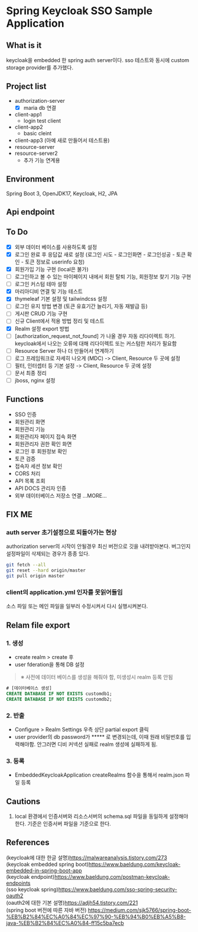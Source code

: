 # Spring Keycloak SSO Sample Application

## What is it

keycloak을 embedded 한 spring auth server이다. sso 테스트와 동시에 custom storage provider를 추가했다.

## Project list

- authorization-server
  - [X] maria db 연결
- client-app1
  - login test client
- client-app2
  - basic cleint
- client-app3 (아예 새로 만들어서 테스트용)
- resource-server
- resource-server2
  - 추가 기능 연계용

## Environment

Spring Boot 3, OpenJDK17, Keycloak, H2, JPA

## Api endpoint

## To Do

- [X] 외부 데이터 베이스를 사용하도록 설정
- [X] 로그인 완료 후 응답값 새로 설정 (로그인 시도 - 로그인화면 - 로그인성공 - 토큰 확인 - 토큰 정보로 userinfo 요청)
- [X] 회원가입 기능 구현 (local은 불가)
- [ ] 로그인하고 볼 수 있는 마이페이지 내에서 회원 탈퇴 기능, 회원정보 찾기 기능 구현
- [ ] 로그인 커스텀 테마 설정
- [X] 마리아디비 연결 및 기능 테스트
- [X] thymeleaf 기본 설정 및 tailwindcss 설정
- [ ] 로그인 유지 방법 변경 (토큰 유효기간 늘리기, 자동 재발급 등)
- [ ] 게시판 CRUD 기능 구현
- [ ] 신규 Client에서 적용 방법 정리 및 테스트
- [X] Realm 설정 export 방법
- [ ] [authorization_request_not_found] 가 나올 경우 자동 리다이렉트 하기. keycloak에서 나오는 오류에 대해 리다이렉트 또는 커스텀한 처리가 필요함
- [ ] Resource Server 하나 더 만들어서 연계하기
- [ ] 로그 프레임워크로 자세히 나오게 (MDC) -> Client, Resource 두 곳에 설정
- [ ] 필터, 인터셉터 등 기본 설정 -> Client, Resource 두 곳에 설정
- [ ] 문서 최종 정리
- [ ] jboss, nginx 설정

## Functions

- SSO 인증
- 회원관리 화면
- 회원관리 기능
- 회원관리자 페이지 접속 화면
- 회원관리자 권한 확인 화면
- 로그인 후 회원정보 확인
- 토큰 검증
- 접속자 세션 정보 확인
- CORS 처리
- API 목록 조회
- API DOCS 관리자 인증
- 외부 데이터베이스 저장소 연결
...MORE...

## FIX ME

### auth server 초기설정으로 되돌아가는 현상

authorization server의 시작이 안될경우 최신 버전으로 깃을 내려받아본다. 버그인지 설정파일이 삭제되는 경우가 종종 있다.

```bash
git fetch --all
git reset --hard origin/master
git pull origin master
```

### client의 application.yml 인자를 못읽어들임

소스 파일 또는 메인 파일을 일부러 수정시켜서 다시 실행시켜본다.

## Relam file export

### 1. 생성

- create realm > create 후
- user fderation을 통해 DB 설정

> ※ 사전에 데이터 베이스를 생성을 해줘야 함, 미생성시 realm 등록 안됨

```sql
# [데이터베이스 생성]
CREATE DATABASE IF NOT EXISTS customdb1;
CREATE DATABASE IF NOT EXISTS customdb2;
```

### 2. 반출

- Configure > Realm Settings 우측 상단 partial export 클릭
- user provider의 db password가 ***** 로 변경되는데, 이때 원래 비밀번호를 입력해야함. 안그러면 디비 커넥션 실패로 realm 생성에 실패하게 됨.

### 3. 등록

- EmbeddedKeycloakApplication createRealms 함수을 통해서 realm.json 파일 등록  

## Cautions

1. local 환경에서 인증서버와 리소스서버의 schema.sql 파일을 동일하게 설정해야한다. 기준은 인증서버 파일을 기준으로 한다.

## References

(keycloak에 대한 한글 설명)<https://malwareanalysis.tistory.com/273> </br>
(keycloak embedded spring boot)<https://www.baeldung.com/keycloak-embedded-in-spring-boot-app> </br>
(keycloak endpoint)<https://www.baeldung.com/postman-keycloak-endpoints> </br>
(sso keycloak spring)<https://www.baeldung.com/sso-spring-security-oauth2> </br>
(oauth2에 대한 기본 설명)<https://adjh54.tistory.com/221> </br>
(spring boot 버전에 따른 자바 버전) <https://medium.com/sjk5766/spring-boot-%EB%B2%84%EC%A0%84%EC%97%90-%EB%94%B0%EB%A5%B8-java-%EB%B2%84%EC%A0%84-ff15c5ba7ecb> </br>
